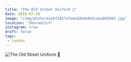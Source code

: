 ```yaml
---
title: "The Old Street Uniform 👟"
date: 2016-07-28
image: "/img/photo/a1ebf1027afeeed2bde8d2ceaa692982.jpg"
location: "Shoreditch"
instagram: true
draft: false
tags:
 - london
---
```


![The Old Street Uniform 👟](/img/photo/a1ebf1027afeeed2bde8d2ceaa692982.jpg)
